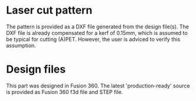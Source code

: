 # Laser cut pattern
The pattern is provided as a DXF file generated from the design file(s). The DXF file is already compensated for a kerf of 0.15mm, which is assumed to be typical for cutting (A)PET. However, the user is adviced to verify this assumption. 

# Design files
This part was designed in Fusion 360. The latest 'production-ready' source is provided as Fusion 360 f3d file and STEP file. 